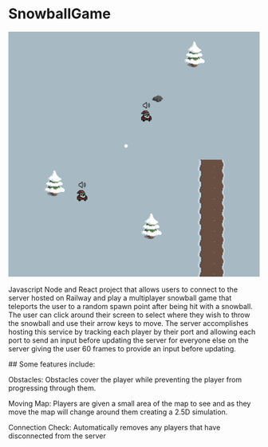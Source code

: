 ﻿# SnowballGame
 ![Alt text](SnowballGame.png)

Javascript Node and React project that allows users to connect to the server hosted on Railway and play a multiplayer snowball game that teleports the user to a random spawn point after being hit with a snowball. The user can click around their screen to select where they wish to throw the snowball and use their arrow keys to move.
The server accomplishes hosting this service by tracking each player by their port and allowing each port to send an input before updating the server for everyone else on the server giving the user 60 frames to provide an input before updating.

﻿## Some features include: 

Obstacles: Obstacles cover the player while preventing the player from progressing through them.

Moving Map: Players are given a small area of the map to see and as they move the map will change around them creating a 2.5D simulation.

Connection Check: Automatically removes any players that have disconnected from the server
